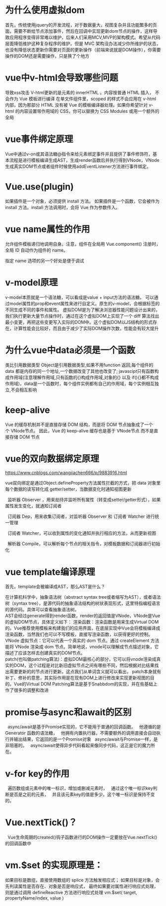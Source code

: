 # 为什么使用虚拟dom
首先，传统使用jquery的开发流程，对于数据量大，视图复杂并且功能繁多的页面，需要不断给节点添加事件，然后在回调中实现更新dom节点的操作，这样导致应用程序变得非常难以维护，后来人们采用MCV,MVP的架构模式。希望从代码层面降低维护这种复杂程序的维护。但是 MVC 架构没办法减少你所维护的状态，也没有降低状态更新你需要对页面的更新操作（前端来说就是DOM操作），你需要操作的DOM还是需要操作，只是换了个地方

# vue中v-html会导致哪些问题
导致xss攻击
V-html更新的是元素的 innerHTML 。内容按普通 HTML 插入， 不会作为 Vue 模板进行编译
在单文件组件里，scoped 的样式不会应用在 v-html 内部，因为那部分 HTML 没有被 Vue 的模板编译器处理。如果你希望针对 v-html 的内容设置带作用域的 CSS，你可以替换为 CSS Modules 或用一个额外的全局
# vue事件绑定原理
Vue中通过v-on或其语法糖@指令来给元素绑定事件并且提供了事件修饰符，基本流程是进行模板编译生成AST，生成render函数后并执行得到VNode，VNode生成真实DOM节点或者组件时候使用addEventListener方法进行事件绑定。


# Vue.use(plugin)
如果插件是一个对象，必须提供 install 方法。
如果插件是一个函数，它会被作为 install 方法。install 方法调用时，会将 Vue 作为参数传入。

# vue name属性的作用
允许组件模板递归地调用自身。注意，组件在全局用 Vue.component() 注册时，全局 ID 自动作为组件的 name。

指定 name 选项的另一个好处是便于调试

# v-model原理
v-model本质就是一个语法糖，可以看成是value + input方法的语法糖。 可以通过model属性的prop和event属性来进行自定义。原生的v-model，会根据标签的不同生成不同的事件和属性。
虚拟DOM是为了解决浏览器性能问题设计出来的，我们执行更新大量节点操作时，通过在这个虚拟DOM上实现了一个 diff 算法找出最小变更，再把这些变更写入实际的DOM中。这个虚拟DOM以JS结构的形式存在，计算性能会比较好，而且由于减少了实际DOM操作次数，性能会有较大提升
# 为什么vue中data必须是一个函数
类比引用数据类型
 Object是引用数据类型,如果不用function 返回,每个组件的data 都是内存的同一个地址,一个数据改变了其他也改变了;
javascipt只有函数构成作用域(注意理解作用域,只有函数的{}构成作用域,对象的{}
以及 if(){}都不构成作用域)，data是一个函数时，每个组件实例都有自己的作用域，每个实例相互独立,不会相互影响
# keep-alive
Vue 的缓存机制并不是直接存储 DOM 结构，而是将 DOM 节点抽象成了一个个 VNode节点。
因此，Vue 的 keep-alive 缓存也是基于 VNode节点 而不是直接存储 DOM 节点

# vue的双向数据绑定原理
https://www.cnblogs.com/wangjiachen666/p/9883916.html  

vue双向绑定是通过Object.defineProperty方法属性拦截的方式，把 data 对象里每个数据的读写转化成 getter/setter，当数据变化时通知视图更新  

  监听器 Observer ，用来劫持并监听所有属性（转变成setter/getter形式），如果属性发生变化，就通知订阅者

  订阅器 Dep，用来收集订阅者，对监听器 Observer 和 订阅者 Watcher 进行统一管理

  订阅者 Watcher，可以收到属性的变化通知并执行相应的方法，从而更新视图

  解析器 Compile，可以解析每个节点的相关指令，对模板数据和订阅器进行初始化

# vue template编译原理
首先，template会被编译成AST，那么AST是什么？

在计算机科学中，抽象语法树（abstract syntax tree或者缩写为AST），或者语法树（syntax tree），是源代码的抽象语法结构的树状表现形式，这里特指编程语言的源代码。具体可以查看抽象语法树。  
AST会经过generate得到render函数，render的返回值是VNode，VNode是Vue的虚拟DOM节点，具体定义如下：
渲染函数：渲染函数是用来生成Virtual DOM的。Vue推荐使用模板来构建我们的应用界面，在底层实现中Vue会将模板编译成渲染函数，当然我们也可以不写模板，直接写渲染函数，以获得更好的控制。  
VNode 虚拟节点：它可以代表一个真实的 dom 节点。通过 createElement 方法能将 VNode 渲染成 dom 节点。简单地说，vnode可以理解成节点描述对象，它描述了应该怎样去创建真实的DOM节点。  
patch(也叫做patching算法)：虚拟DOM最核心的部分，它可以将vnode渲染成真实的DOM，这个过程是对比新旧虚拟节点之间有哪些不同，然后根据对比结果找出需要更新的的节点进行更新。这点我们从单词含义就可以看出， patch本身就有补丁、修补的意思，其实际作用是在现有DOM上进行修改来实现更新视图的目的。Vue的Virtual DOM Patching算法是基于Snabbdom的实现，并在些基础上作了很多的调整和改进



# promise与async和await的区别
  async/await是基于Promise实现的，它不能用于普通的回调函数。
  他遵循的是Generator 函数的语法糖，
  他拥有内置执行器，不需要额外的调用直接会自动执行并输出结果，它返回的是一个Promise对象
  async/await与Promise一样，是非阻塞的。
  async/await使得异步代码看起来像同步代码，这正是它的魔力所在。

# v-for key的作用
  遍历数组或元素中的唯一标识，增加或删减元素时，
  通过这个唯一标识key判断是否是之前的元素，
  并且该元素key的值是多少。这个唯一标识是保持不变的。

# Vue.nextTick()？
  Vue生命周期的created()钩子函数进行的DOM操作一定要放在Vue.nextTick()的回调函数中

# vm.$set 的实现原理是：
如果目标是数组，直接使用数组的 splice 方法触发相应式；
如果目标是对象，会先判读属性是否存在、对象是否是响应式，
最终如果要对属性进行响应式处理，则是通过调用 defineReactive 方法进行响应式处理
vm.$set( target, propertyName/index, value )
